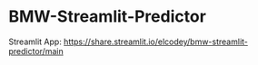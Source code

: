 # BMW-Streamlit-Predictor

Streamlit App: https://share.streamlit.io/elcodey/bmw-streamlit-predictor/main
